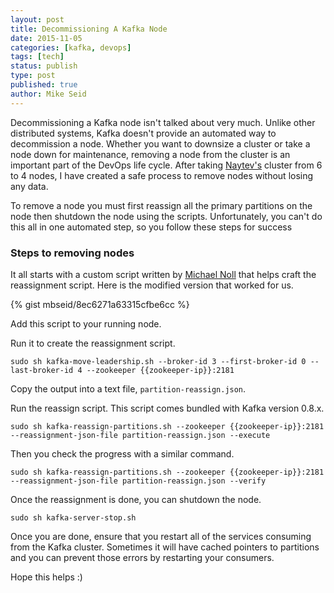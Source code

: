 ```yaml
---
layout: post
title: Decommissioning A Kafka Node
date: 2015-11-05
categories: [kafka, devops]
tags: [tech]
status: publish
type: post
published: true
author: Mike Seid
---
```


Decommissioning a Kafka node isn't talked about very much. Unlike other distributed systems, Kafka doesn't provide an automated way to decommission a node. Whether you want to downsize a cluster or take a node down for maintenance, removing a node from the cluster is an important part of the DevOps life cycle. After taking [Naytev's](https://www.naytev.com) cluster from 6 to 4 nodes, I have created a safe process to remove nodes without losing any data. 

To remove a node you must first reassign all the primary partitions on the node then shutdown the node using the scripts. Unfortunately, you can't do this all in one automated step, so you follow these steps for success


### Steps to removing nodes

It all starts with a custom script written by [Michael Noll](https://gist.github.com/miguno) that helps craft the reassignment script. Here is the modified version that worked for us.

{% gist mbseid/8ec6271a63315cfbe6cc %}

Add this script to your running node.

Run it to create the reassignment script.

```
sudo sh kafka-move-leadership.sh --broker-id 3 --first-broker-id 0 --last-broker-id 4 --zookeeper {{zookeeper-ip}}:2181
```

Copy the output into a text file, `partition-reassign.json`.

Run the reassign script. This script comes bundled with Kafka version 0.8.x.

```
sudo sh kafka-reassign-partitions.sh --zookeeper {{zookeeper-ip}}:2181 --reassignment-json-file partition-reassign.json --execute
```

Then you check the progress with a similar command.

```
sudo sh kafka-reassign-partitions.sh --zookeeper {{zookeeper-ip}}:2181 --reassignment-json-file partition-reassign.json --verify
```

Once the reassignment is done, you can shutdown the node.
```
sudo sh kafka-server-stop.sh
```

Once you are done, ensure that you restart all of the services consuming from the Kafka cluster. Sometimes it will have cached pointers to partitions and you can prevent those errors by restarting your consumers.

Hope this helps :)